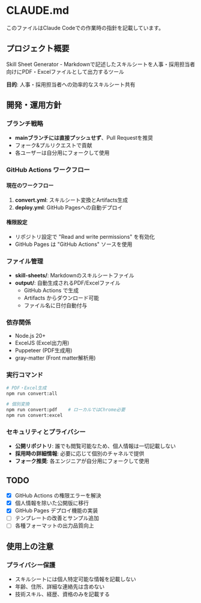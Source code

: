 # CLAUDE.md

このファイルはClaude Codeでの作業時の指針を記載しています。

## プロジェクト概要

Skill Sheet Generator - Markdownで記述したスキルシートを人事・採用担当者向けにPDF・Excelファイルとして出力するツール

**目的**: 人事・採用担当者への効率的なスキルシート共有

## 開発・運用方針

### ブランチ戦略

- **mainブランチには直接プッシュせず**、Pull Requestを推奨
- フォーク&プルリクエストで貢献
- 各ユーザーは自分用にフォークして使用

### GitHub Actions ワークフロー

#### 現在のワークフロー
1. **convert.yml**: スキルシート変換とArtifacts生成
2. **deploy.yml**: GitHub Pagesへの自動デプロイ

#### 権限設定
- リポジトリ設定で "Read and write permissions" を有効化
- GitHub Pages は "GitHub Actions" ソースを使用

### ファイル管理

- **skill-sheets/**: Markdownのスキルシートファイル
- **output/**: 自動生成されるPDF/Excelファイル
  - GitHub Actions で生成
  - Artifacts からダウンロード可能
  - ファイル名に日付自動付与

### 依存関係

- Node.js 20+
- ExcelJS (Excel出力用)
- Puppeteer (PDF生成用)
- gray-matter (Front matter解析用)

### 実行コマンド

```bash
# PDF・Excel生成
npm run convert:all

# 個別変換
npm run convert:pdf    # ローカルではChrome必要
npm run convert:excel
```

### セキュリティとプライバシー

- **公開リポジトリ**: 誰でも閲覧可能なため、個人情報は一切記載しない
- **採用時の詳細情報**: 必要に応じて個別のチャネルで提供
- **フォーク推奨**: 各エンジニアが自分用にフォークして使用

## TODO

- [x] GitHub Actions の権限エラーを解決
- [x] 個人情報を除いた公開版に移行
- [x] GitHub Pages デプロイ機能の実装
- [ ] テンプレートの改善とサンプル追加
- [ ] 各種フォーマットの出力品質向上

## 使用上の注意

### プライバシー保護
- スキルシートには個人特定可能な情報を記載しない
- 年齢、住所、詳細な連絡先は含めない
- 技術スキル、経歴、資格のみを記載する